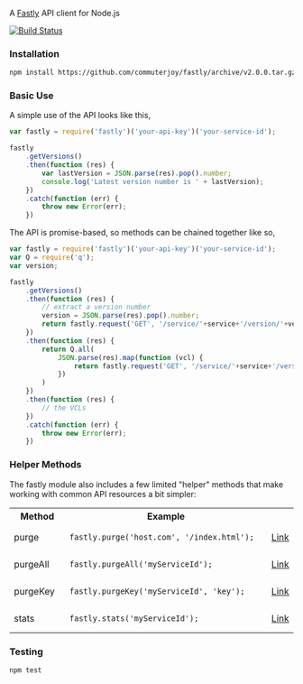 A [Fastly](http://www.fastly.com) API client for Node.js

[![Build Status](https://travis-ci.org/commuterjoy/fastly.png?branch=master)](https://travis-ci.org/commuterjoy/fastly)

### Installation

```bash
npm install https://github.com/commuterjoy/fastly/archive/v2.0.0.tar.gz
```

### Basic Use

A simple use of the API looks like this,

```javascript
var fastly = require('fastly')('your-api-key')('your-service-id');

fastly
    .getVersions()
    .then(function (res) {
        var lastVersion = JSON.parse(res).pop().number;
        console.log('Latest version number is ' + lastVersion);
    })
    .catch(function (err) {
        throw new Error(err);
    })
```

The API is promise-based, so methods can be chained together like so,

```javascript
var fastly = require('fastly')('your-api-key')('your-service-id');
var Q = require('q');
var version;

fastly
    .getVersions()
    .then(function (res) {
        // extract a version number
        version = JSON.parse(res).pop().number;
        return fastly.request('GET', '/service/'+service+'/version/'+version+'/vcl');
    })
    .then(function (res) {
        return Q.all(
            JSON.parse(res).map(function (vcl) {
                return fastly.request('GET', '/service/'+service+'/version/'+version+'/vcl/'+vcl.name);
            })
        )
    })
    .then(function (res) {
        // the VCLs
    })
    .catch(function (err) {
        throw new Error(err);
    })
```


### Helper Methods

The fastly module also includes a few limited "helper" methods that make working with common API resources a bit simpler:

<table width="100%">
    <tr>
        <th width="20%">Method</td>
        <th width="75%">Example</td>
        <th width="5%"></td>
    </tr>
    <tr>
        <td>purge</td>
        <td><pre lang="javascript"><code>fastly.purge('host.com', '/index.html');</code></pre></td>
        <td><a href="http://www.fastly.com/docs/api#purge">Link</a></td>
    </tr>
    <tr>
        <td>purgeAll</td>
        <td><pre lang="javascript"><code>fastly.purgeAll('myServiceId');</code></pre></td>
        <td><a href="http://www.fastly.com/docs/api#purge">Link</a></td>
    </tr>
    <tr>
        <td>purgeKey</td>
        <td><pre lang="javascript"><code>fastly.purgeKey('myServiceId', 'key');</code></pre></td>
        <td><a href="http://www.fastly.com/docs/api#purge">Link</a></td>
    </tr>
    <tr>
        <td>stats</td>
        <td><pre lang="javascript"><code>fastly.stats('myServiceId');</code></pre></td>
        <td><a href="http://www.fastly.com/docs/api#stats">Link</a></td>
    </tr>
</table>

### Testing

```bash
npm test
```
